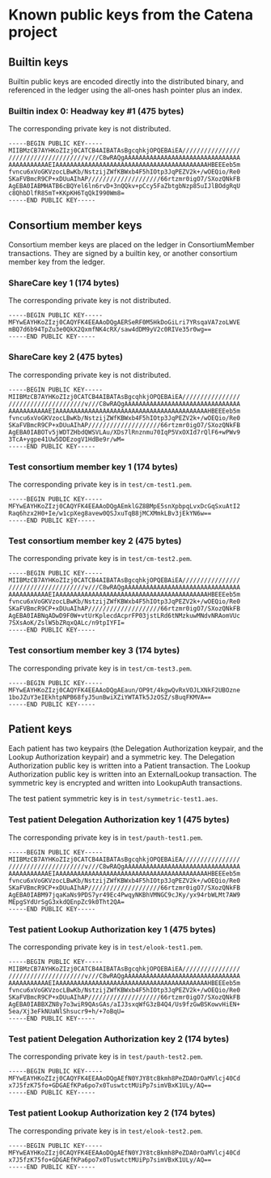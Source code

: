 # Known public keys from the Catena project

## Builtin keys

Builtin public keys are encoded directly into the distributed binary, and
referenced in the ledger using the all-ones hash pointer plus an index.

### Builtin index 0: Headway key #1 (475 bytes)
The corresponding private key is not distributed.
```
-----BEGIN PUBLIC KEY-----
MIIBMzCB7AYHKoZIzj0CATCB4AIBATAsBgcqhkjOPQEBAiEA////////////////
/////////////////////v///C8wRAQgAAAAAAAAAAAAAAAAAAAAAAAAAAAAAAAA
AAAAAAAAAAAEIAAAAAAAAAAAAAAAAAAAAAAAAAAAAAAAAAAAAAAAAAAHBEEEeb5m
fvncu6xVoGKVzocLBwKb/NstzijZWfKBWxb4F5hIOtp3JqPEZV2k+/wOEQio/Re0
SKaFVBmcR9CP+xDUuAIhAP////////////////////66rtzmr0igO7/SXozQNkFB
AgEBA0IABMHATB6cBQYel6ln6rvD+3nQQkv+pCcy5FaZbtgbNzp85uIJlBOdgRqU
c8QhbDlfR85mT+KKpKH6TqQkI990Wm8=
-----END PUBLIC KEY-----
```

## Consortium member keys

Consortium member keys are placed on the ledger in ConsortiumMember
transactions. They are signed by a builtin key, or another consortium member
key from the ledger.

### ShareCare key 1 (174 bytes)
The corresponding private key is not distributed.
```
-----BEGIN PUBLIC KEY-----
MFYwEAYHKoZIzj0CAQYFK4EEAAoDQgAERSeRF0M5HkDoGiLri7YRsqaVA7zoLWVE
mBQ7d6b94TpZu3e0QkX2QxmfNK4cRX/saw4dDM9yV2c0RIVe35r0wg==
-----END PUBLIC KEY-----
```

### ShareCare key 2 (475 bytes)
The corresponding private key is not distributed.
```
-----BEGIN PUBLIC KEY-----
MIIBMzCB7AYHKoZIzj0CATCB4AIBATAsBgcqhkjOPQEBAiEA////////////////
/////////////////////v///C8wRAQgAAAAAAAAAAAAAAAAAAAAAAAAAAAAAAAA
AAAAAAAAAAAEIAAAAAAAAAAAAAAAAAAAAAAAAAAAAAAAAAAAAAAAAAAHBEEEeb5m
fvncu6xVoGKVzocLBwKb/NstzijZWfKBWxb4F5hIOtp3JqPEZV2k+/wOEQio/Re0
SKaFVBmcR9CP+xDUuAIhAP////////////////////66rtzmr0igO7/SXozQNkFB
AgEBA0IABOTv5jWDTZHbdQWSVLAu/XDs7lRnznmu70IqP5VxOXId7rQlF6+wPWv9
3TcA+ygpe41Uw5DDEzogV1HdBe9r/wM=
-----END PUBLIC KEY-----
```

### Test consortium member key 1 (174 bytes)
The corresponding private key is in `test/cm-test1.pem`.
```
-----BEGIN PUBLIC KEY-----
MFYwEAYHKoZIzj0CAQYFK4EEAAoDQgAEmklGZ8BMpE5snXpbpqLvxDcGqSxuAtI2
Raq6hzx2H0+Ie/w1cpXeg8avew0QSJxuTqB8jMCXMmkLBv3jEkYN6w==
-----END PUBLIC KEY-----
```

### Test consortium member key 2 (475 bytes)
The corresponding private key is in `test/cm-test2.pem`.
```
-----BEGIN PUBLIC KEY-----
MIIBMzCB7AYHKoZIzj0CATCB4AIBATAsBgcqhkjOPQEBAiEA////////////////
/////////////////////v///C8wRAQgAAAAAAAAAAAAAAAAAAAAAAAAAAAAAAAA
AAAAAAAAAAAEIAAAAAAAAAAAAAAAAAAAAAAAAAAAAAAAAAAAAAAAAAAHBEEEeb5m
fvncu6xVoGKVzocLBwKb/NstzijZWfKBWxb4F5hIOtp3JqPEZV2k+/wOEQio/Re0
SKaFVBmcR9CP+xDUuAIhAP////////////////////66rtzmr0igO7/SXozQNkFB
AgEBA0IABNqADwD9F0W+vtUrKplecdAcprFP03jstLRd6tNMzkuwMNdvNRAomVUc
7SXsAoK/ZslW5bZRqxQALc/n9tpIYFI=
-----END PUBLIC KEY-----
```

### Test consortium member key 3 (174 bytes)
The corresponding private key is in `test/cm-test3.pem`.
```
-----BEGIN PUBLIC KEY-----
MFYwEAYHKoZIzj0CAQYFK4EEAAoDQgAEaun/OP9t/4kgwQvRxVOJLXNkF2UBOzne
1boJZuY3eIEkhtpNPB68fyJ5unBwiXZiYWTATk5JzOSZ/sBuqFKMVA==
-----END PUBLIC KEY-----
```

## Patient keys

Each patient has two keypairs (the Delegation Authorization keypair, and the
Lookup Authorization keypair) and a symmetric key. The Delegation Authorization
public key is written into a Patient transaction. The Lookup Authorization
public key is written into an ExternalLookup transaction. The symmetric key is
encrypted and written into LookupAuth transactions.

The test patient symmetric key is in `test/symmetric-test1.aes`.

### Test patient Delegation Authorization key 1 (475 bytes)
The corresponding private key is in `test/pauth-test1.pem`.
```
-----BEGIN PUBLIC KEY-----
MIIBMzCB7AYHKoZIzj0CATCB4AIBATAsBgcqhkjOPQEBAiEA////////////////
/////////////////////v///C8wRAQgAAAAAAAAAAAAAAAAAAAAAAAAAAAAAAAA
AAAAAAAAAAAEIAAAAAAAAAAAAAAAAAAAAAAAAAAAAAAAAAAAAAAAAAAHBEEEeb5m
fvncu6xVoGKVzocLBwKb/NstzijZWfKBWxb4F5hIOtp3JqPEZV2k+/wOEQio/Re0
SKaFVBmcR9CP+xDUuAIhAP////////////////////66rtzmr0igO7/SXozQNkFB
AgEBA0IABM97jqaKaNs9PDS7yr49Ec4PwqyNKBhVMNGC9cJKy/yx94rbWLMt7AW9
MEpgSYdUrSgG3xkdQEnpZc9k0Tht2QA=
-----END PUBLIC KEY-----
```

### Test patient Lookup Authorization key 1 (475 bytes)
The corresponding private key is in `test/elook-test1.pem`.
```
-----BEGIN PUBLIC KEY-----
MIIBMzCB7AYHKoZIzj0CATCB4AIBATAsBgcqhkjOPQEBAiEA////////////////
/////////////////////v///C8wRAQgAAAAAAAAAAAAAAAAAAAAAAAAAAAAAAAA
AAAAAAAAAAAEIAAAAAAAAAAAAAAAAAAAAAAAAAAAAAAAAAAAAAAAAAAHBEEEeb5m
fvncu6xVoGKVzocLBwKb/NstzijZWfKBWxb4F5hIOtp3JqPEZV2k+/wOEQio/Re0
SKaFVBmcR9CP+xDUuAIhAP////////////////////66rtzmr0igO7/SXozQNkFB
AgEBA0IABBXZN8y7o3wiR9QAsGAs/aIJ3sxqWfG3zB4Q4/Us9fzGwBSKowvHiEN+
5ea/Xj3eFkNUaNlShsucr9+h/+7oBqU=
-----END PUBLIC KEY-----
```

### Test patient Delegation Authorization key 2 (174 bytes)
The corresponding private key is in `test/pauth-test2.pem`.
```
-----BEGIN PUBLIC KEY-----
MFYwEAYHKoZIzj0CAQYFK4EEAAoDQgAEfN0YJY8tcBkmh8PeZDA0rOaMVlcj40Cd
x7J5fzK75fo+GDGAEfKPa6po7x0TuswtctMUiPp7simVBxK1ULy/AQ==
-----END PUBLIC KEY-----
```

### Test patient Lookup Authorization key 2 (174 bytes)
The corresponding private key is in `test/elook-test2.pem`.
```
-----BEGIN PUBLIC KEY-----
MFYwEAYHKoZIzj0CAQYFK4EEAAoDQgAEfN0YJY8tcBkmh8PeZDA0rOaMVlcj40Cd
x7J5fzK75fo+GDGAEfKPa6po7x0TuswtctMUiPp7simVBxK1ULy/AQ==
-----END PUBLIC KEY-----
```
